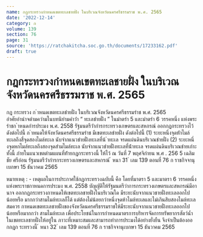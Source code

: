 ```yaml
---
name: กฎกระทรวงกำหนดเขตทะเลชายฝั่ง ในบริเวณจังหวัดนครศรีธรรมราช พ.ศ. 2565
date: '2022-12-14'
category: ก
volume: 139
section: 76
page: 31
source: 'https://ratchakitcha.soc.go.th/documents/17233162.pdf'
draft: true
---
```


# กฎกระทรวงกำหนดเขตทะเลชายฝั่ง ในบริเวณจังหวัดนครศรีธรรมราช พ.ศ. 2565

กฎ กระทรวง ก ําหนดเขตทะเลชํายฝั่ง ในบริเวณจังหวัดนครศรีธรรมรําช พ.ศ. 2565 อําศัยอํานําจตํามควํามในบทนิยํามคําว่ํา “ ทะเลชํายฝั่ง ” ในมําตรํา 5 และมําตรํา 6 วรรคหนึ่ง แห่งพระรําชก ําหนดกํารประมง พ.ศ. 2558 รัฐมนตรีว่ํากํารกระทรวงเกษตรและสหกรณ์ ออกกฎกระทรวงไว้ ดังต่อไปนี้ ก ําหนดให้จังหวัดนครศรีธรรมรําช มีเขตทะเลชํายฝั่ง ดังต่อไปนี้ (1) ระยะหนึ่งจุดห้ําไมล์ทะเลถึงสี่จุดสองไมล์ทะเล นับจํากแนวชํายฝั่งทะเลที่น้ ําทะเล จรดแผ่นดินบริเวณชํายฝั่ง (2) ระยะหนึ่ งจุดหกไมล์ทะเลถึงสองจุดสํามไมล์ทะเล นับจํากแนวชํายฝั่งทะเลที่น้ําทะเล จรดแผ่นดินบริเวณชํายเกําะ ทั้งนี้ ภํายในแนวเขตตํามแผนที่ท้ํายกฎกระทรวงนี้ ให้ไว้ ณ วันที่ 7 พฤศจิกํายน พ.ศ . 256 5 เฉลิมชัย ศรีอ่อน รัฐมนตรีว่ํากํารกระทรวงเกษตรและสหกรณ์ ้ หนา 31 ่ เลม 139 ตอนที่ 76 ก ราชกิจจานุเบกษา 15 ธันวาคม 2565





หมายเหตุ : - เหตุผลในการประกาศใช้กฎกระทรวงฉบับนี้ คือ โดยที่มาตรา 5 และมาตรา 6 วรรคหนึ่ง แห่งพระราชกาหนดการประมง พ.ศ. 2558 บัญญัติให้รัฐมนตรีว่าการกระทรวงเกษตรและสหกรณ์มีอานาจ ออกกฎกระทรวงกาหนดให้เขตทะเลชายฝั่งในบริเวณใด มีระยะนับจากแนวชายฝั่งทะเลออกไปน้อยหรือ มากกว่าสามไมล์ทะเลก็ได้ แต่ต้องไม่น้อยกว่าหนึ่งจุดห้าไมล์ทะเลและไม่เกินสิบสองไมล์ทะเล สมควร กาหนดเขตทะเลชายฝั่งของจังหวัดนครศรีธรรมราชให้มีระยะนับจากแนวชายฝั่งทะเลออกไปน้อยหรือมากกว่า สามไมล์ทะเล เพื่อประโยชน์ในการกำหนดมาตรการบริหารจัดการทรัพยากรสัตว์น้ำในเขตทะเลชายฝั่งให้อยู่ใน ภาวะที่เหมาะสมและสามารถทำการประมงได้อย่างยั่งยืน จึงจำเป็นต้องออกกฎก ระทรวงนี้ ้ หนา 32 ่ เลม 139 ตอนที่ 76 ก ราชกิจจานุเบกษา 15 ธันวาคม 2565
